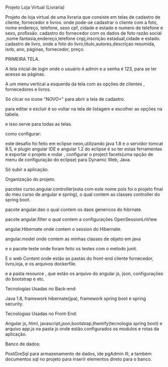 Projeto Loja Virtual (Livraria)

Projeto de loja virtual de uma livraria que consiste em telas de cadastro de cliente, fornecedor e livros.
onde pode-se cadastrar o cliente com a foto, nome endereço, telefone, sexo cpf, cidade e estado e numero de telefone e sexo, profissão.
cadastro do fornecedor com os dados de foto razão social ,nome fantasia,endereço,telefone cnpj,inscrição estadual,cidade e estado.
cadastro de livro, onde a foto do livro,titulo,autores,descriçao resumida, isnb, ano, páginas, fornecedor, preço.

PRIMEIRA TELA.

A tela inicial de login onde o usuário é admin e a senha é 123, para se ter acesso as páginas.

A um menu vertical a esquerda da tela com as opções de clientes , fornecedores e livros.

Só clicar no ícone "NOVO+" para abrir a tela de cadastro.

para editar e excluir é so voltar na tela de listagem e escolher as opções na tabela.

e isso serve para todas as telas.

como configurar:

este desafio foi feito em eclipse neon,utilizando java 1.8 e o servidor tomcat 8.5, e plugin angular IDE e angular 1.2 do eclipse
é so ter estas ferramentas e exportar o projeto e rodar , configurar o project facets(uma opção de menu de configuração do eclipse) para Dynamic Web, Java.

Só subir a aplicação.

Organização do projeto.

pacotes curso.angular.controller(esta com este nome pois foi o projeto final do meu curso de angular e spring), o qual contem as classes controller do spring boot.

pacote angular.dao o qual contem os daos genericos do hibrnate.

pacote angular.filter o qual contem a configurações OpenSessionLnView.

angular.Hibernate onde contem o session do Hibernate.

angular.model onde contem as minhas classes de objeto em java

e o pacote teste onde foram feito os testes com o metodo junit.


 E o web Content onde estão as pastas do front-end cliente fornecedor, livro,loja, e os arquivos dockerfile.
 
 e a pasta resource , que estão os arquivo do angular js, json, configurações do bootstrap e etc.
 
 Tecnologias Usadas no Back-end:
 
 Java 1.8, framework hibernate(jpa), framework spring boot e spring security.
 
 Tecnologias Usadas no Front-End:
 
 Angular js, html, javascript,json,bootstrap,themify(tecnologia spring boot)
 e arquivo app.js na pasta js onde estão configurados os modulos e rotas da aplicação.
 
 
 Banco de dados:
 
 PostGreSql para armazenamento de dados, ide pgAdmin III, a também documentos sql no projeto para inserir elementos direto para o banco.
 
 
 







